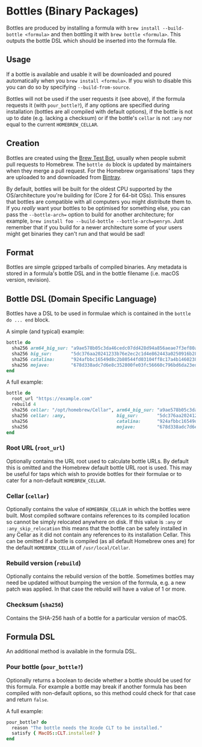 # Bottles (Binary Packages)

Bottles are produced by installing a formula with `brew install --build-bottle <formula>` and then bottling it with `brew bottle <formula>`. This outputs the bottle DSL which should be inserted into the formula file.

## Usage
If a bottle is available and usable it will be downloaded and poured automatically when you `brew install <formula>`. If you wish to disable this you can do so by specifying `--build-from-source`.

Bottles will not be used if the user requests it (see above), if the formula requests it (with `pour_bottle?`), if any options are specified during installation (bottles are all compiled with default options), if the bottle is not up to date (e.g. lacking a checksum) or if the bottle's `cellar` is not `:any` nor equal to the current `HOMEBREW_CELLAR`.

## Creation
Bottles are created using the [Brew Test Bot](Brew-Test-Bot.md), usually when people submit pull requests to Homebrew. The `bottle do` block is updated by maintainers when they merge a pull request. For the Homebrew organisations' taps they are uploaded to and downloaded from [Bintray](https://bintray.com/homebrew).

By default, bottles will be built for the oldest CPU supported by the OS/architecture you're building for (Core 2 for 64-bit OSs). This ensures that bottles are compatible with all computers you might distribute them to. If you *really* want your bottles to be optimised for something else, you can pass the `--bottle-arch=` option to build for another architecture; for example, `brew install foo --build-bottle --bottle-arch=penryn`. Just remember that if you build for a newer architecture some of your users might get binaries they can't run and that would be sad!

## Format
Bottles are simple gzipped tarballs of compiled binaries. Any metadata is stored in a formula's bottle DSL and in the bottle filename (i.e. macOS version, revision).

## Bottle DSL (Domain Specific Language)
Bottles have a DSL to be used in formulae which is contained in the `bottle do ... end` block.

A simple (and typical) example:

```ruby
bottle do
  sha256 arm64_big_sur: "a9ae578b05c3da46cedc07dd428d94a856aeae7f3ef80a0f405bf89b8cde893a"
  sha256 big_sur:       "5dc376aa20241233b76e2ec2c1d4e862443a0250916b2838a1ff871e8a6dc2c5"
  sha256 catalina:      "924afbbc16549d8c2b80544fd03104ff8c17a4b1460238e3ed17a1313391a2af"
  sha256 mojave:        "678d338adc7d6e8c352800fe03fc56660c796bd6da23eda2b1411fed18bd0d8d"
end
```

A full example:

```ruby
bottle do
  root_url "https://example.com"
  rebuild 4
  sha256 cellar: "/opt/homebrew/Cellar", arm64_big_sur: "a9ae578b05c3da46cedc07dd428d94a856aeae7f3ef80a0f405bf89b8cde893a"
  sha256 cellar: :any,                   big_sur:       "5dc376aa20241233b76e2ec2c1d4e862443a0250916b2838a1ff871e8a6dc2c5"
  sha256                                 catalina:      "924afbbc16549d8c2b80544fd03104ff8c17a4b1460238e3ed17a1313391a2af"
  sha256                                 mojave:        "678d338adc7d6e8c352800fe03fc56660c796bd6da23eda2b1411fed18bd0d8d"
end
```

### Root URL (`root_url`)
Optionally contains the URL root used to calculate bottle URLs.
By default this is omitted and the Homebrew default bottle URL root is used. This may be useful for taps which wish to provide bottles for their formulae or to cater for a non-default `HOMEBREW_CELLAR`.

### Cellar (`cellar`)
Optionally contains the value of `HOMEBREW_CELLAR` in which the bottles were built.
Most compiled software contains references to its compiled location so cannot be simply relocated anywhere on disk. If this value is `:any` or `:any_skip_relocation` this means that the bottle can be safely installed in any Cellar as it did not contain any references to its installation Cellar. This can be omitted if a bottle is compiled (as all default Homebrew ones are) for the default `HOMEBREW_CELLAR` of `/usr/local/Cellar`.

### Rebuild version (`rebuild`)
Optionally contains the rebuild version of the bottle.
Sometimes bottles may need be updated without bumping the version of the formula, e.g. a new patch was applied. In that case the rebuild will have a value of 1 or more.

### Checksum (`sha256`)
Contains the SHA-256 hash of a bottle for a particular version of macOS.

## Formula DSL
An additional method is available in the formula DSL.

### Pour bottle (`pour_bottle?`)
Optionally returns a boolean to decide whether a bottle should be used for this formula.
For example a bottle may break if another formula has been compiled with non-default options, so this method could check for that case and return `false`.

A full example:

```ruby
pour_bottle? do
  reason "The bottle needs the Xcode CLT to be installed."
  satisfy { MacOS::CLT.installed? }
end
```
